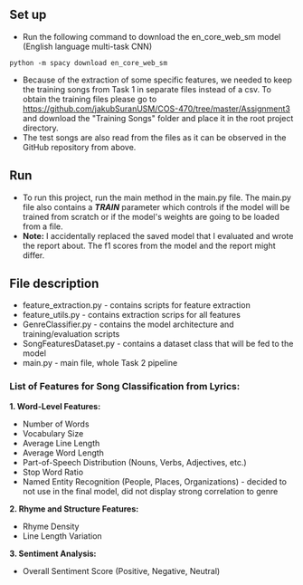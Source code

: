 ## Set up
* Run the following command to download the en_core_web_sm model (English language multi-task CNN) 
```
python -m spacy download en_core_web_sm
```
* Because of the extraction of some specific features, we needed to keep the training songs from Task 1 in separate files instead of a csv. To obtain the training files please go to https://github.com/jakubSuranUSM/COS-470/tree/master/Assignment3 and download the "Training Songs" folder and place it in the root project directory. 
* The test songs are also read from the files as it can be observed in the GitHub repository from above.

## Run
* To run this project, run the main method in the main.py file. The main.py file also contains a _**TRAIN**_ parameter which controls if the model will be trained from scratch or if the model's weights are going to be loaded from a file.
* **Note:** I accidentally replaced the saved model that I evaluated and wrote the report about. The f1 scores from the model and the report might differ.


## File description
* feature_extraction.py - contains scripts for feature extraction
* feature_utils.py - contains extraction scrips for all features 
* GenreClassifier.py - contains the model architecture and training/evaluation scripts
* SongFeaturesDataset.py - contains a dataset class that will be fed to the model
* main.py - main file, whole Task 2 pipeline

### List of Features for Song Classification from Lyrics:

**1. Word-Level Features:**

* Number of Words
* Vocabulary Size
* Average Line Length
* Average Word Length
* Part-of-Speech Distribution (Nouns, Verbs, Adjectives, etc.)
* Stop Word Ratio
* Named Entity Recognition (People, Places, Organizations) - decided to not use in the final model, did not display strong correlation to genre

**2. Rhyme and Structure Features:**

* Rhyme Density
* Line Length Variation

**3. Sentiment Analysis:**

* Overall Sentiment Score (Positive, Negative, Neutral)